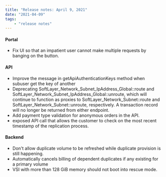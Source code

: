 ```yaml
---
title: "Release notes: April 9, 2021"
date: "2021-04-09"
tags:
    - "release notes"
---
```



#### Portal
- Fix UI so that an impatient user cannot make multiple requests by banging on the button.

#### API
- Improve the message in getApiAuthenticationKeys method when subuser get the key of another
- Deprecating SoftLayer_Network_Subnet_IpAddress_Global::route and SoftLayer_Network_Subnet_IpAddress_Global::unroute, which will continue to function as proxies to SoftLayer_Network_Subnet::route and SoftLayer_Network_Subnet::unroute, respectively. A transaction record will no longer be returned from either endpoint.
- Add payment type validation for anonymous orders in the API.
- exposed API call that allows the customer to check on the most recent timestamp of the replication process.

#### Backend
- Don't allow duplicate volume to be refreshed while duplicate provision is still happening.
- Automatically cancels billing of dependent duplicates if any existing for a primary volume
- VSI with more than 128 GiB memory should not boot into rescue mode.